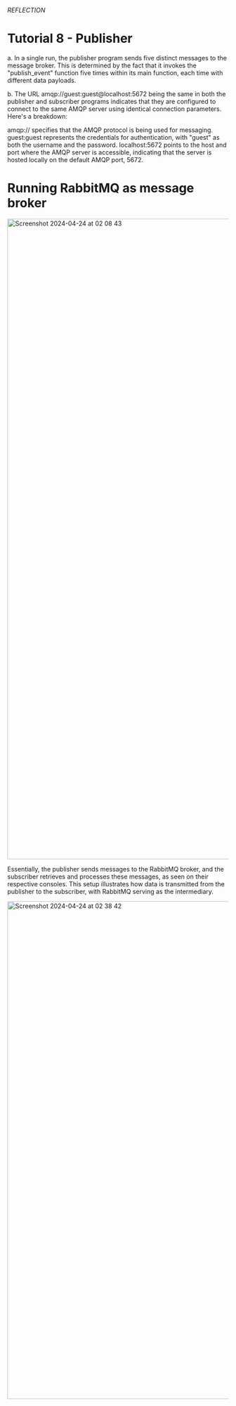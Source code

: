 *REFLECTION*
# Tutorial 8 - Publisher

a. In a single run, the publisher program sends five distinct messages to the message broker. This is determined by the fact that it invokes the "publish_event" function five times within its main function, each time with different data payloads.

b. The URL amqp://guest:guest@localhost:5672 being the same in both the publisher and subscriber programs indicates that they are configured to connect to the same AMQP server using identical connection parameters. Here's a breakdown:

amqp:// specifies that the AMQP protocol is being used for messaging.
guest:guest represents the credentials for authentication, with "guest" as both the username and the password.
localhost:5672 points to the host and port where the AMQP server is accessible, indicating that the server is hosted locally on the default AMQP port, 5672.

# Running RabbitMQ as message broker
<img width="1459" alt="Screenshot 2024-04-24 at 02 08 43" src="https://github.com/mariagrizelda/tutorial8-publisher/assets/134635504/3fb62ddf-0e8f-49d0-aa80-a40e44b7bced">

Essentially, the publisher sends messages to the RabbitMQ broker, and the subscriber retrieves and processes these messages, as seen on their respective consoles. This setup illustrates how data is transmitted from the publisher to the subscriber, with RabbitMQ serving as the intermediary.

<img width="1134" alt="Screenshot 2024-04-24 at 02 38 42" src="https://github.com/mariagrizelda/tutorial8-publisher/assets/134635504/5060f1f0-9f1c-4e13-8afc-a5afb1e47353">
